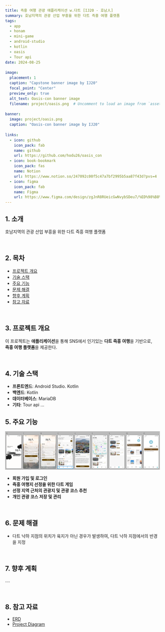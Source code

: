 ```yaml
---
title: 즉흥 여행 관광 애플리케이션 w.다트 [IJ20 - 호남人]
summary: 호남지역의 관광 산업 부흥을 위한 다트 즉흥 여행 플랫폼
tags:
  - app
  - honam
  - mini-game
  - android-studio
  - kotlin
  - oasis
  - Tour api
date: 2024-08-25

image:
  placement: 1
  caption: "Capstone banner image by IJ20"
  focal_point: "Center"
  preview_only: true
  alt_text: Oasis-con banner image
  filename: project/oasis.png  # Uncomment to load an image from `assets/media/` instead.

banner: 
  image: project/oasis.png
  caption: "Oasis-con banner image by IJ20"

links:
  - icon: github
    icon_pack: fab
    name: github
    url: https://github.com/hodu26/oasis_con
  - icon: book-bookmark
    icon_pack: fas
    name: Notion
    url: https://www.notion.so/247092c00f5c47a7bf2995b5aa87f43d?pvs=4
  - icon: figma
    icon_pack: fab
    name: Figma
    url: https://www.figma.com/design/zgJnR8RUeicGwNvybSDeu7/%ED%98%B8%EB%82%A8%E4%BA%BA-Application-Project?node-id=0-1&t=KyrIHQ0iliuneO8q-1
---
```



## 1. 소개
호남지역의 관광 산업 부흥을 위한 다트 즉흥 여행 플랫폼

&nbsp;

## 2. 목차
- [프로젝트 개요](#프로젝트-개요)
- [기술 스택](#기술-스택)
- [주요 기능](#주요-기능)
- [문제 해결](#문제-해결)
- [향후 계획](#향후-계획)
- [참고 자료](#참고-자료)

&nbsp;

## 3. 프로젝트 개요
이 프로젝트는 **애플리케이션**을 통해 SNS에서 인기있는 **다트 즉흥 여행**을 기반으로,   
**즉흥 여행 플랫폼**을 제공한다.

&nbsp;

## 4. 기술 스택
- **프론트엔드**: Android Studio. Kotlin
- **백엔드**: Kotlin
- **데이터베이스**: MariaDB
- **기타**: Tour api  ...
&nbsp;

## 5. 주요 기능
![Figma](ui.png "app UI")
- **회원 가입 및 로그인**
- **즉흥 여행지 선정을 위한 다트 게임**
- **선정 지역 근처의 관광지 및 관광 코스 추천**
- **개인 관광 코스 저장 및 관리**

&nbsp;

## 6. 문제 해결
- 다트 낙하 지점의 위치가 육지가 아닌 경우가 발생하여, 다트 낙하 지점에서의 반경을 지정

&nbsp;

## 7. 향후 계획
.... 

&nbsp;

## 8. 참고 자료
- [ERD](https://dbdiagram.io/d/66a732f78b4bb5230e986d77)
- [Project Diagram](https://www.figma.com/board/OWtpw5ez4CtKvnez2dylbN/Project-Diagram?node-id=0-1&node-type=canvas&t=3efmM45uYONL8Ann-0)
